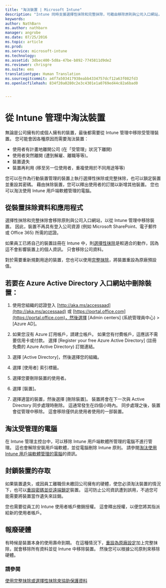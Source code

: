 ```yaml
---
title: "淘汰裝置 | Microsoft Intune"
description: "Intune 同時支援選擇性抹除和完整抹除，可藉由移除原則與公司入口網站，從 Intune 管理中移除裝置。"
keywords: 
author: NathBarn
ms.author: nathbarn
manager: angrobe
ms.date: 07/25/2016
ms.topic: article
ms.prod: 
ms.service: microsoft-intune
ms.technology: 
ms.assetid: 3dbec400-5d8a-47be-b892-7745811d9de2
ms.reviewer: chrisgre
ms.suite: ems
translationtype: Human Translation
ms.sourcegitcommit: a4f7a503417938eabb4334757dcf12a63f082fd3
ms.openlocfilehash: 834f20a0280c2e3c4301e1a0769ed44c82a6bad0


---
```


# <a name="retire-devices-from-intune-management"></a>從 Intune 管理中淘汰裝置

無論是公司擁有的或個人擁有的裝置，最後都需要從 Intune 管理中移除受管理裝置。 您可能會因各種原因而需要淘汰裝置：

-   使用者有計畫地離開公司 (在「受管理」狀況下離開)
-   使用者突然離開 (遭到解雇、離職等等)。
-   裝置遺失
-   裝置再利用 (移至另一位使用者，重複使用於不同用途等等)

您可以在作為行動裝置管理的裝置上執行選擇性抹除或完整抹除，也可以鎖定裝置並重設其密碼。 藉由抹除裝置，您可以釋出使用者的訂閱以新增其他裝置。 您也可以淘汰使用 Intune 用戶端軟體管理的電腦。

## <a name="wipe-data-and-apps-from-devices"></a>從裝置抹除資料和應用程式
選擇性抹除和完整抹除會移除原則與公司入口網站，以從 Intune 管理中移除裝置。 因此，裝置不再具有登入公司資源 (例如 Microsoft SharePoint、電子郵件或 Office 365) 所需的認證。

如果員工已將自己的裝置註冊在 Intune 中，則[選擇性抹除](use-remote-wipe-to-help-protect-data-using-microsoft-intune.md#selective-wipe)是較適合的動作，因為這不會影響裝置上的個人資訊。 只會移除公司資料。

對於需要重新規劃用途的裝置，您也可以使用[完整抹除](use-remote-wipe-to-help-protect-data-using-microsoft-intune.md#full-wipe)，將裝置重設為原廠預設值。

## <a name="to-delete-devices-in-the-azure-active-directory-portal"></a>若要在 Azure Active Directory 入口網站中刪除裝置：

1.  使用您組織的認證登入 [http://aka.ms/accessaad](http://aka.ms/accessaad) 或 [https://portal.office.com](https://portal.office.com)，然後選擇 [Admin centers] (系統管理員中心) &gt; [Azure AD]。

2.  如果您沒有 Azure 訂用帳戶，請建立帳戶。 如果您有付費帳戶，這應該不需要信用卡或付款。 選擇 [Register your free Azure Active Directory] (註冊免費的 Azure Active Directory) 訂閱連結。

4.  選擇 [Active Directory]，然後選擇您的組織。

5.  選擇 [使用者] 索引標籤。

6.  選擇您要刪除裝置的使用者。

7.  選擇 [裝置]。

8.  選擇適當的裝置，然後選擇 [刪除裝置]。 裝置將會在下一次與 Active Directory 同步處理時刪除。 這通常發生在四個小時內。 同步處理之後，裝置會從管理中移除。 這會移除僅供此使用者使用的一部裝置。

## <a name="retire-managed-computers"></a>淘汰受管理的電腦
在 Intune 管理主控台中，可以移除 Intune 用戶端軟體所管理的電腦不進行管理。 這也會解除安裝用戶端軟體，並從電腦刪除 Intune 原則。 請參閱[淘汰使用 Intune 用戶端軟體管理的電腦](common-windows-pc-management-tasks-with-the-microsoft-intune-computer-client#retire-a-computer.md)的資訊。

## <a name="block-access-a-device"></a>封鎖裝置的存取
如果裝置遺失，或因員工離職但未繳回公司擁有的硬體，使您必須淘汰裝置的情況下，也可以[重設密碼並從遠端鎖定](use-remote-lock-and-passcode-reset-in-microsoft-intune.md)裝置。 這可防止公司資訊遭到誤用，不過您可能需要將裝置當作遺失來註銷。

您也需要從員工的 Intune 使用者帳戶撤銷授權。 這會釋出授權，以便您將其指派給新的使用者帳戶。

## <a name="retire-hardware"></a>報廢硬體
有時候是裝置本身的使用壽命到期。 在這種情況下，[重設為原廠設定](use-remote-wipe-to-help-protect-data-using-microsoft-intune.md)加上完整抹除，就會移除所有資料並從 Intune 中移除裝置。 然後您可以根據公司原則來移除硬體。

### <a name="see-also"></a>請參閱
[使用完整抹除或選擇性抹除來協助保護資料](use-remote-wipe-to-help-protect-data-using-microsoft-intune.md)



<!--HONumber=Nov16_HO1-->


